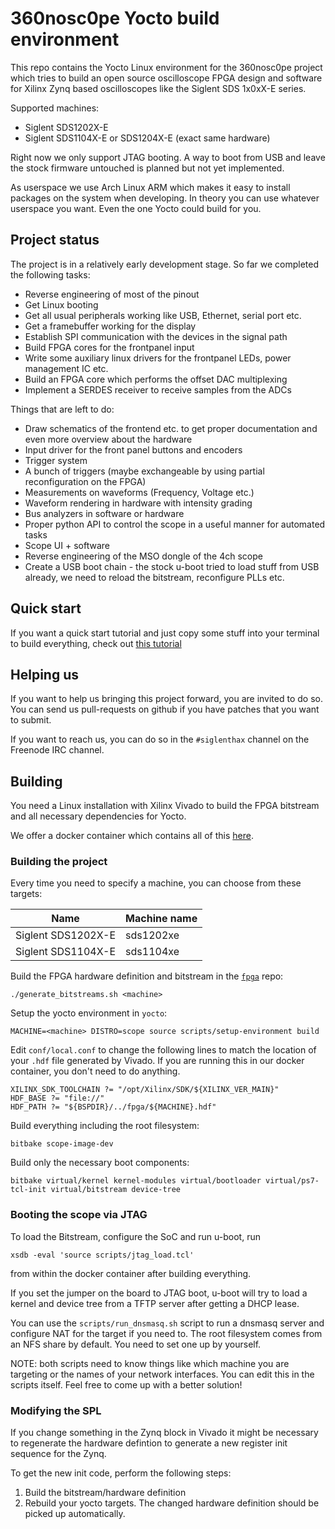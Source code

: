 360nosc0pe Yocto build environment
==================================

This repo contains the Yocto Linux environment for the 360nosc0pe project which tries to build an open source oscilloscope FPGA design and software for Xilinx Zynq based oscilloscopes like the Siglent SDS 1x0xX-E series.

Supported machines:
* Siglent SDS1202X-E
* Siglent SDS1104X-E or SDS1204X-E (exact same hardware)

Right now we only support JTAG booting. A way to boot from USB and leave the stock firmware untouched is planned but not yet implemented.

As userspace we use Arch Linux ARM which makes it easy to install packages on the system when developing. In theory you can use whatever userspace you want. Even the one Yocto could build for you.

Project status
--------------

The project is in a relatively early development stage. So far we completed the following tasks:

* Reverse engineering of most of the pinout
* Get Linux booting
* Get all usual peripherals working like USB, Ethernet, serial port etc.
* Get a framebuffer working for the display
* Establish SPI communication with the devices in the signal path
* Build FPGA cores for the frontpanel input
* Write some auxiliary linux drivers for the frontpanel LEDs, power management IC etc.
* Build an FPGA core which performs the offset DAC multiplexing
* Implement a SERDES receiver to receive samples from the ADCs

Things that are left to do:

* Draw schematics of the frontend etc. to get proper documentation and even more overview about the hardware
* Input driver for the front panel buttons and encoders
* Trigger system
* A bunch of triggers (maybe exchangeable by using partial reconfiguration on the FPGA)
* Measurements on waveforms (Frequency, Voltage etc.)
* Waveform rendering in hardware with intensity grading
* Bus analyzers in software or hardware
* Proper python API to control the scope in a useful manner for automated tasks
* Scope UI + software
* Reverse engineering of the MSO dongle of the 4ch scope
* Create a USB boot chain - the stock u-boot tried to load stuff from USB already, we need to reload the bitstream, reconfigure PLLs etc.

Quick start
-----------

If you want a quick start tutorial and just copy some stuff into your terminal to build everything, check out [this tutorial](https://github.com/360nosc0pe/yocto/wiki/Quick-Start)

Helping us
----------

If you want to help us bringing this project forward, you are invited to do so. You can send us pull-requests on github if you have patches that you want to submit.

If you want to reach us, you can do so in the `#siglenthax` channel on the Freenode IRC channel.

Building
--------

You need a Linux installation with Xilinx Vivado to build the FPGA bitstream and all necessary dependencies for Yocto.

We offer a docker container which contains all of this [here](https://github.com/360nosc0pe/docker_vivado).


### Building the project

Every time you need to specify a machine, you can choose from these targets:

| Name               | Machine name |
|--------------------|--------------|
| Siglent SDS1202X-E | sds1202xe    |
| Siglent SDS1104X-E | sds1104xe    |


Build the FPGA hardware definition and bitstream in the [`fpga`](https://github.com/360nosc0pe/fpga) repo:

    ./generate_bitstreams.sh <machine>

Setup the yocto environment in `yocto`:

    MACHINE=<machine> DISTRO=scope source scripts/setup-environment build

Edit `conf/local.conf` to change the following lines to match the location of your `.hdf` file generated by Vivado. If you are running this in our docker container, you don't need to do anything.
    
    XILINX_SDK_TOOLCHAIN ?= "/opt/Xilinx/SDK/${XILINX_VER_MAIN}"
    HDF_BASE ?= "file://"
    HDF_PATH ?= "${BSPDIR}/../fpga/${MACHINE}.hdf"

Build everything including the root filesystem:

    bitbake scope-image-dev

Build only the necessary boot components:

    bitbake virtual/kernel kernel-modules virtual/bootloader virtual/ps7-tcl-init virtual/bitstream device-tree

### Booting the scope via JTAG

To load the Bitstream, configure the SoC and run u-boot, run

    xsdb -eval 'source scripts/jtag_load.tcl'

from within the docker container after building everything.

If you set the jumper on the board to JTAG boot, u-boot will try to load a kernel and device tree from a TFTP server after getting a DHCP lease.

You can use the `scripts/run_dnsmasq.sh` script to run a dnsmasq server and configure NAT for the target if you need to. The root filesystem comes from an NFS share by default. You need to set one up by yourself.

NOTE: both scripts need to know things like which machine you are targeting or the names of your network interfaces. You can edit this in the scripts itself. Feel free to come up with a better solution!

### Modifying the SPL

If you change something in the Zynq block in Vivado it might be necessary to regenerate the hardware defintion to generate a new register init sequence for the Zynq.

To get the new init code, perform the following steps:

1. Build the bitstream/hardware definition
2. Rebuild your yocto targets. The changed hardware definition should be picked up automatically.
